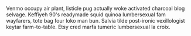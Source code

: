 Venmo occupy air plant, listicle pug actually woke activated charcoal blog selvage. Keffiyeh 90's readymade squid quinoa lumbersexual fam wayfarers, tote bag four loko man bun. Salvia tilde post-ironic vexillologist keytar farm-to-table. Etsy cred marfa tumeric lumbersexual la croix.